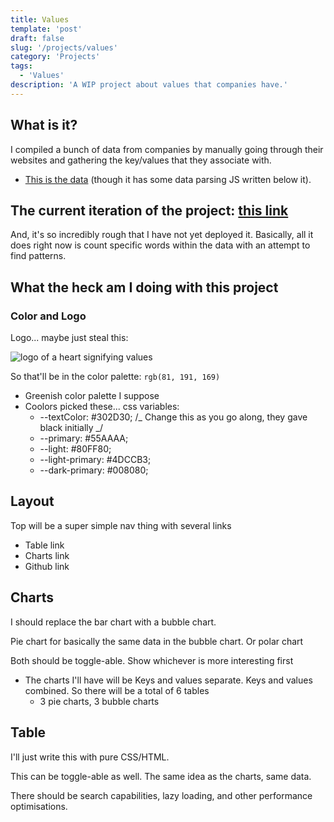 ```yaml
---
title: Values
template: 'post'
draft: false
slug: '/projects/values'
category: 'Projects'
tags:
  - 'Values'
description: 'A WIP project about values that companies have.'
---
```


## What is it?

I compiled a bunch of data from companies by manually going through their websites and gathering the key/values that they associate with.

- [This is the data](https://github.com/jMuzsik/values/blob/master/src/valuesData.js) (though it has some data parsing JS written below it).

## The current iteration of the project: [this link](https://github.com/jMuzsik/values)

And, it's so incredibly rough that I have not yet deployed it. Basically, all it does right now is count specific words within the data with an attempt to find patterns.

## What the heck am I doing with this project

### Color and Logo

Logo... maybe just steal this:

![logo of a heart signifying values](https://dwyl.com/img/common/dwyl-heart-only-logo.png)

So that'll be in the color palette: `rgb(81, 191, 169)`

- Greenish color palette I suppose
- Coolors picked these... css variables:
  - --textColor: #302D30; /_ Change this as you go along, they gave black initially _/
  - --primary: #55AAAA;
  - --light: #80FF80;
  - --light-primary: #4DCCB3;
  - --dark-primary: #008080;

## Layout

Top will be a super simple nav thing with several links

- Table link
- Charts link
- Github link

## Charts

I should replace the bar chart with a bubble chart.

Pie chart for basically the same data in the bubble chart. Or polar chart

Both should be toggle-able. Show whichever is more interesting first

- The charts I'll have will be Keys and values separate. Keys and values combined. So there will be a total of 6 tables
  - 3 pie charts, 3 bubble charts

## Table

I'll just write this with pure CSS/HTML.

This can be toggle-able as well. The same idea as the charts, same data.

There should be search capabilities, lazy loading, and other performance optimisations.
